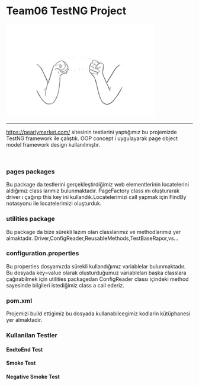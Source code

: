 # Team06 TestNG Project
<img align=above width=400 src="https://github.com/SenaYcdl/SenaYcdl/blob/main/8eeb4e7f65f40cc83a72f7b66d1d9b81.gif" />


<hr/>

https://pearlymarket.com/ sitesinin testlerini yaptığımız bu projemizde TestNG framework ile çalıştık.
OOP concept i uygulayarak page object model framework design kullanılmıştır.

<br/>

### pages packages <br/>
Bu package da testlerini gerçekleştirdiğimiz web elementlerinin locatelerini aldığımız 
class larımız bulunmaktadır. PageFactory class ını oluşturarak driver ı çağırıp this key ini
kullandık.Locatelerimizi call yapmak için FindBy notasyonu ile locatelerimizi oluşturduk.

### utilities package <br/>
Bu package da bize sürekli lazım olan classlarımız ve methodlarımız yer almaktadır.
Driver,ConfigReader,ReusableMethods,TestBaseRapor,vs... 

### configuration.properties <br/>
Bu properties dosyamızda sürekli kullandığımız variablelar bulunmaktadır. Bu dosyada key=value
olarak olusturduğumuz variableları başka classlara çağırabilmek için utilities packagedan 
ConfigReader classı içindeki method sayesinde bilgileri istediğimiz class a call ederiz.

### pom.xml <br/>
Projemizi build ettigimiz bu dosyada kullanabilcegimiz kodlarin kütüphanesi yer almaktadır.

### Kullanilan Testler
#### EndtoEnd Test
#### Smoke Test
#### Negative Smoke Test



